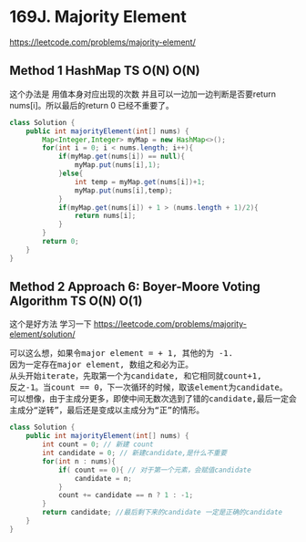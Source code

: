 # 169J. Majority Element
https://leetcode.com/problems/majority-element/

## Method 1 HashMap TS O(N) O(N)
这个办法是 用值本身对应出现的次数
并且可以一边加一边判断是否要return nums[i]。所以最后的return 0 已经不重要了。
```Java
class Solution {
    public int majorityElement(int[] nums) {
        Map<Integer,Integer> myMap = new HashMap<>();
        for(int i = 0; i < nums.length; i++){
            if(myMap.get(nums[i]) == null){
                myMap.put(nums[i],1);
            }else{
                int temp = myMap.get(nums[i])+1;
                myMap.put(nums[i],temp);
            }
            if(myMap.get(nums[i]) + 1 > (nums.length + 1)/2){
                return nums[i];
            }
        }
        return 0;
    }
}
```
## Method 2 Approach 6: Boyer-Moore Voting Algorithm TS O(N) O(1)
这个是好方法 学习一下
https://leetcode.com/problems/majority-element/solution/
<pre>
可以这么想，如果令major element = + 1, 其他的为 -1.
因为一定存在major element, 数组之和必为正。
从头开始iterate，先取第一个为candidate, 和它相同就count+1,
反之-1。当count == 0，下一次循环的时候，取该element为candidate。
可以想像，由于主成分更多，即使中间无数次选到了错的candidate,最后一定会被
主成分“逆转”，最后还是变成以主成分为“正”的情形。
</pre>

```Java
class Solution {
    public int majorityElement(int[] nums) {
        int count = 0; // 新建 count
        int candidate = 0; // 新建candidate,是什么不重要
        for(int n : nums){
            if( count == 0){ // 对于第一个元素，会赋值candidate
                candidate = n;
            }
            count += candidate == n ? 1 : -1;
        }
        return candidate; //最后剩下来的candidate 一定是正确的candidate
    }
}
```
